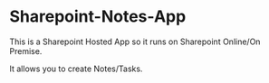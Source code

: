 # Sharepoint-Notes-App

This is a Sharepoint Hosted App so it runs on Sharepoint Online/On Premise.

It allows you to create Notes/Tasks.

